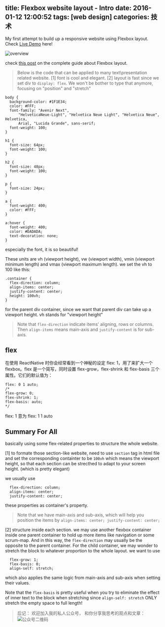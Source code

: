 title: Flexbox website layout - Intro
date: 2016-01-12 12:00:52
tags: [web design]
categories: 技术
---

My first attempt to build up a responsive website using Flexbox layout. Check [Live Demo](http://chocoluffy.com/flex-layout/) here!

<!-- more -->

![overview](http://ww3.sinaimg.cn/large/c5ee78b5gw1ezx7kdisiuj21kw0r1di7.jpg)

check [this post](https://css-tricks.com/snippets/css/a-guide-to-flexbox/) on the complete guide about Flexbox layout.

> Below is the code that can be applied to many text\presentation related website. [1] font is cool and elegant. [2] layout is fast since we set div to `display: flex`. We won't be bother to type that anymore, focusing on "position" and "stretch"

```
body {
  background-color: #1F1E34;
  color: #FFF;
  font-family: "Avenir Next",
      "HelveticaNeue-Light", "Helvetica Neue Light", "Helvetica Neue", Helvetica,
      Arial, "Lucida Grande", sans-serif;
  font-weight: 100;
}

h1 {
  font-size: 64px;
  font-weight: 100;
}

h2 {
  font-size: 48px;
  font-weight: 100;
}

p {
  font-size: 24px;
}

a {
  font-weight: 400;
  color: #FFF;
}

a:hover {
  font-weight: 400;
  color: #DADADA;
  text-decoration: none;
}
```
especially the font, it is so beautiful!

These units are vh (viewport height), vw (viewport width), vmin (viewport minimum length) and vmax (viewport maximum length). we set the vh to 100 like this:
```
.container {
  flex-direction: column;
  align-items: center;
  justify-content: center;
  height: 100vh;
}
```
for the parent div container, since we want that parent div can take up a viewport height. vh stands for "viewport height"

> Note that `flex-direction` indicate items' aligning, rows or columns. Then `align-items` means main-axis and `justify-content` is for sub-axis.

## flex

在使用 ReactNative 时你会经常看到一个神秘的设定 flex: 1，用了来扩大一个 flexbox。flex 是一个简写，同时设置 flex-grow，flex-shrink 和 flex-basis 三个属性。它们的默认值为：

 ```
flex: 0 1 auto;
/*
flex-grow: 0;
flex-shrink: 1;
flex-basis: auto;
*/
```

flex: 1 意为 flex: 1 1 auto

## Summary For All

basically using some flex-related properties to structure the whole website.

[1] to formate those section-like website, need to use `section` tag in html file and set the corresponding containter to be `100vh` which means the viewport height, so that each section can be strecthed to adapt to your screen height. (which is pretty elegant)

we usually use 

```
  flex-direction: column;
  align-items: center;
  justify-content: center;
```
these properties as container's property.
> Note that we have main-axis and sub-axis, which will help you position the items by `align-items: center;
  justify-content: center;`
  

[2] structure inside each section. we may use another flexbox container inside one parent container to hold up more items like navigation or some scrum-map. And in this way, the `flex-direction` may usually be the opposite to the parent container. For the child container, we may wonder to stretch the block to whatever proportion to the whole layout. we want to use
```
  flex-grow: 1;
  flex-basis: 0;
  align-self: stretch;
```
which also applies the same logic from main-axis and sub-axis when setting their values.

Note that the `flex-basis` is pretty useful when you try to eliminate the effect of inner text to the block when stretching since `align-self: stretch` ONLY stretch the empty space to full length!



> 后记： 欢迎加入我的私人公众号， 和你分享我思考的观点和文章：
![公众号二维码](http://ww2.sinaimg.cn/large/c5ee78b5gw1ezbljkk2apj20by0byq3q.jpg)


















